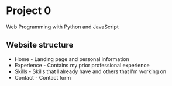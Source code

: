 # Project 0

Web Programming with Python and JavaScript


## Website structure
- Home - Landing page and personal information
- Experience - Contains my prior professional experience
- Skills - Skills that I already have and others that I'm working on 
- Contact - Contact form